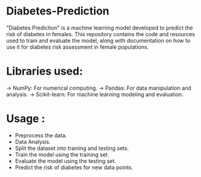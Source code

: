 # Diabetes-Prediction
"Diabetes Prediction" is a machine learning model developed to predict the risk of diabetes in females. This repository contains the code and resources used to train and evaluate the model, along with documentation on how to use it for diabetes risk assessment in female populations.

# Libraries used:
-> NumPy: For numerical computing.
-> Pandas: For data manipulation and analysis.
-> Scikit-learn: For machine learning modeling and evaluation.


# Usage :
* Preprocess the data.
* Data Analysis.
* Split the dataset into training and testing sets.
* Train the model using the training set.
* Evaluate the model using the testing set.
* Predict the risk of diabetes for new data points.

